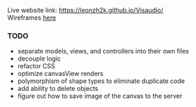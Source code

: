 Live website link: <a href="https://leonzh2k.github.io/Visaudio/" target="_blank">https://leonzh2k.github.io/Visaudio/</a>
<br>
Wireframes <a href="https://www.figma.com/file/Do7grHLNvjXHS0Z8w42YLX/Interactive-Design-Comp-(Copy)?node-id=0%3A1">here</a>

### TODO
- separate models, views, and controllers into their own files
- decouple logic 
- refactor CSS
- optimize canvasView renders
- polymorphism of shape types to eliminate duplicate code
- add ability to delete objects
- figure out how to save image of the canvas to the server
